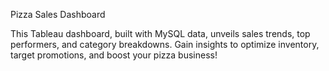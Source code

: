 Pizza Sales Dashboard

This Tableau dashboard, built with MySQL data, unveils sales trends, top performers, and category breakdowns. Gain insights to optimize inventory, target promotions, and boost your pizza business!
